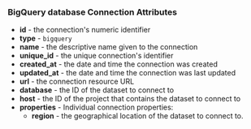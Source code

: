 ### BigQuery database Connection Attributes

* **id** - the connection's numeric identifier
* **type** - `bigquery`
* **name** - the descriptive name given to the connection
* **unique_id** - the unique connection's identifier
* **created_at** - the date and time the connection was created
* **updated_at** - the date and time the connection was last updated
* **url** - the connection resource URL
* **database** - the ID of the dataset to connect to
* **host** - the ID of the project that contains the dataset to connect to
* **properties** - Individual connection properties:
  * **region** - the geographical location of the dataset to connect to.

